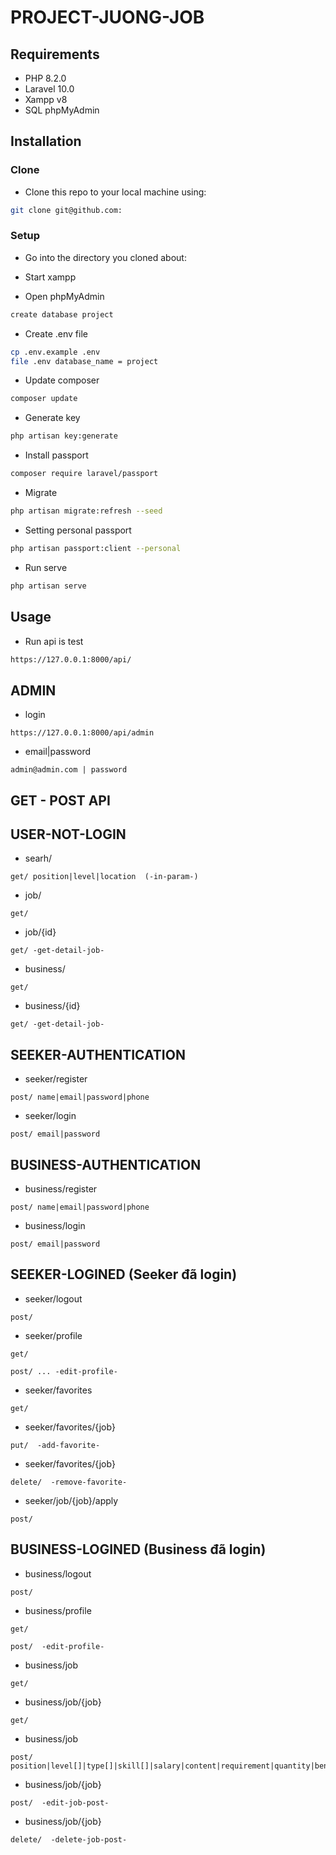 # PROJECT-JUONG-JOB

## Requirements

-   PHP 8.2.0
-   Laravel 10.0
-   Xampp v8
-   SQL phpMyAdmin

## Installation

### Clone

-   Clone this repo to your local machine using:

```bash
git clone git@github.com:
```

### Setup

-   Go into the directory you cloned about:

-   Start xampp

-   Open phpMyAdmin

```bash
create database project
```

-   Create .env file

```bash
cp .env.example .env
file .env database_name = project
```

-   Update composer

```bash
composer update
```

-   Generate key

```bash
php artisan key:generate
```

-   Install passport

```bash
composer require laravel/passport
```

-   Migrate

```bash
php artisan migrate:refresh --seed
```

-   Setting personal passport

```bash
php artisan passport:client --personal
```

-   Run serve

```bash
php artisan serve
```

## Usage

-   Run api is test

```bash
https://127.0.0.1:8000/api/
```

## ADMIN

-   login

```
https://127.0.0.1:8000/api/admin
```

-   email|password

```
admin@admin.com | password
```

## GET - POST API

## USER-NOT-LOGIN

-   searh/

```
get/ position|level|location  (-in-param-)
```

-   job/

```
get/
```

-   job/{id}

```
get/ -get-detail-job-
```

-   business/

```
get/
```

-   business/{id}

```
get/ -get-detail-job-
```

## SEEKER-AUTHENTICATION

-   seeker/register

```
post/ name|email|password|phone
```

-   seeker/login

```
post/ email|password
```

## BUSINESS-AUTHENTICATION

-   business/register

```
post/ name|email|password|phone
```

-   business/login

```
post/ email|password
```

## SEEKER-LOGINED (Seeker đã login)

-   seeker/logout

```
post/
```

-   seeker/profile

```
get/
```

```
post/ ... -edit-profile-
```

-   seeker/favorites

```
get/
```

-   seeker/favorites/{job}

```
put/  -add-favorite-
```

-   seeker/favorites/{job}

```
delete/  -remove-favorite-
```

-   seeker/job/{job}/apply

```
post/
```

## BUSINESS-LOGINED (Business đã login)

-   business/logout

```
post/
```

-   business/profile

```
get/
```

```
post/  -edit-profile-
```

-   business/job

```
get/
```

-   business/job/{job}

```
get/
```

-   business/job

```
post/ position|level[]|type[]|skill[]|salary|content|requirement|quantity|benefit|start_day|end_day
```

-   business/job/{job}

```
post/  -edit-job-post-
```

-   business/job/{job}

```
delete/  -delete-job-post-
```
